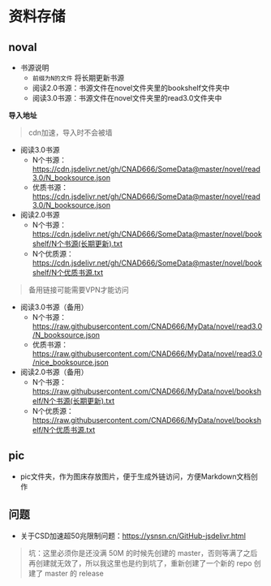 # 资料存储

## noval

- 书源说明
  - `前缀为N的文件` 将长期更新书源
  - 阅读2.0书源：书源文件在novel文件夹里的bookshelf文件夹中
  - 阅读3.0书源：书源文件在novel文件夹里的read3.0文件夹中

**导入地址**

> cdn加速，导入时不会被墙

- 阅读3.0书源
  - N个书源：https://cdn.jsdelivr.net/gh/CNAD666/SomeData@master/novel/read3.0/N_booksource.json
  - 优质书源：https://cdn.jsdelivr.net/gh/CNAD666/SomeData@master/novel/read3.0/N_booksource.json
- 阅读2.0书源
  - N个书源：https://cdn.jsdelivr.net/gh/CNAD666/SomeData@master/novel/bookshelf/N个书源(长期更新).txt
  - N个优质源：https://cdn.jsdelivr.net/gh/CNAD666/SomeData@master/novel/bookshelf/N个优质书源.txt

> 备用链接可能需要VPN才能访问

- 阅读3.0书源（备用）
  - N个书源：https://raw.githubusercontent.com/CNAD666/MyData/novel/read3.0/N_booksource.json
  - 优质书源：https://raw.githubusercontent.com/CNAD666/MyData/novel/read3.0/nice_booksource.json
- 阅读2.0书源（备用）
  - N个书源：https://raw.githubusercontent.com/CNAD666/MyData/novel/bookshelf/N个书源(长期更新).txt
  - N个优质源：https://raw.githubusercontent.com/CNAD666/MyData/novel/bookshelf/N个优质书源.txt

## pic

- pic文件夹，作为图床存放图片，便于生成外链访问，方便Markdown文档创作

## 问题
- 关于CSD加速超50兆限制问题：https://ysnsn.cn/GitHub-jsdelivr.html
> 坑：这里必须你是还没满 50M 的时候先创建的 master，否则等满了之后再创建就无效了，所以我这里也是约到坑了，重新创建了一个新的 repo 创建了 master 的 release
